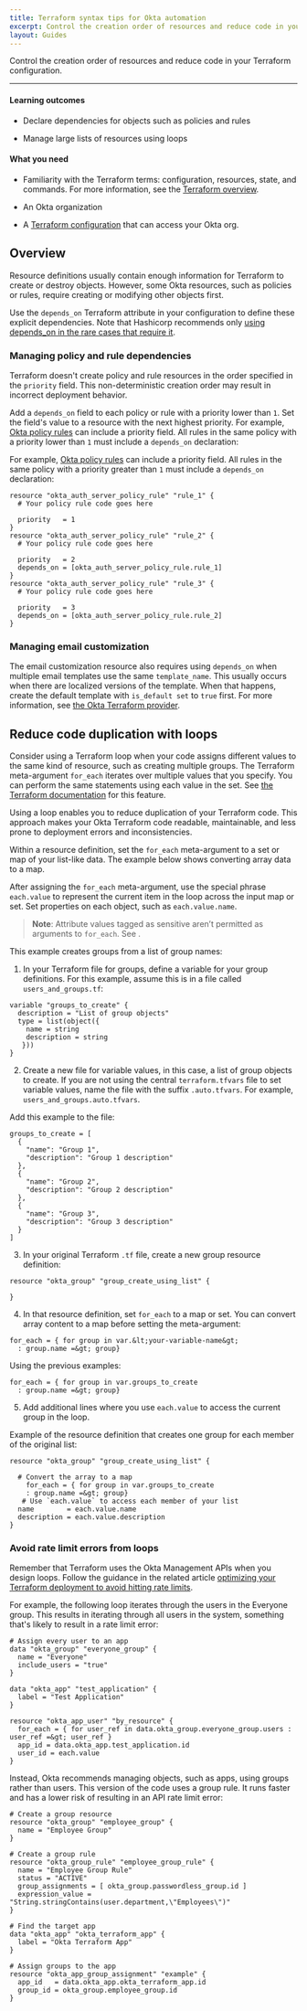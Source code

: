 ```yaml
---
title: Terraform syntax tips for Okta automation
excerpt: Control the creation order of resources and reduce code in your Terraform configuration.
layout: Guides
---
```


Control the creation order of resources and reduce code in your Terraform configuration.

---

#### Learning outcomes

* Declare dependencies for objects such as policies and rules

* Manage large lists of resources using loops

#### What you need

* Familiarity with the Terraform terms: configuration, resources, state, and commands. For more information, see the [Terraform overview](/docs/guides/terraform-overview).

* An Okta organization

* A [Terraform configuration](/docs/guides/terraform-enable-org-access/main) that can access your Okta org.

## Overview

Resource definitions usually contain enough information for Terraform to create or destroy objects. However, some Okta resources, such as policies or rules, require creating or modifying other objects first.

Use the `depends_on` Terraform attribute in your configuration to define these explicit dependencies. Note that Hashicorp recommends only [using depends_on in the rare cases that require it](https://developer.hashicorp.com/terraform/language/meta-arguments/depends_on).

### Managing policy and rule dependencies

Terraform doesn't create policy and rule resources in the order specified in the `priority` field. This non-deterministic creation order may result in incorrect deployment behavior.

Add a `depends_on` field to each policy or rule with a priority lower than `1`. Set the field's value to a resource with the next highest priority. For example, [Okta policy rules](https://registry.terraform.io/providers/okta/okta/latest/docs/resources/auth_server_policy_rule) can include a priority field. All rules in the same policy with a priority lower than `1` must include a `depends_on` declaration:

For example, [Okta policy rules](https://registry.terraform.io/providers/okta/okta/latest/docs/resources/auth_server_policy_rule) can include a priority field. All rules in the same policy with a priority greater than `1` must include a `depends_on` declaration:

```hcl
resource "okta_auth_server_policy_rule" "rule_1" {
  # Your policy rule code goes here

  priority   = 1
}
resource "okta_auth_server_policy_rule" "rule_2" {
  # Your policy rule code goes here

  priority   = 2
  depends_on = [okta_auth_server_policy_rule.rule_1]
}
resource "okta_auth_server_policy_rule" "rule_3" {
  # Your policy rule code goes here

  priority   = 3
  depends_on = [okta_auth_server_policy_rule.rule_2]
}
```

### Managing email customization

The email customization resource also requires using `depends_on` when multiple email templates use the same `template_name`. This usually occurs when there are localized versions of the template. When that happens, create the default template with `is_default set` to `true` first. For more information, see [the Okta Terraform provider](https://registry.terraform.io/providers/okta/okta/latest/docs/resources/email_customization).

## Reduce code duplication with loops

Consider using a Terraform loop when your code assigns different values to the same kind of resource, such as creating multiple groups. The Terraform meta-argument `for_each` iterates over multiple values that you specify. You can perform the same statements using each value in the set. See [the Terraform documentation](https://developer.hashicorp.com/terraform/language/meta-arguments/for_each) for this feature.

Using a loop enables you to reduce duplication of your Terraform code. This approach makes your Okta Terraform code readable, maintainable, and less prone to deployment errors and inconsistencies.

Within a resource definition, set the `for_each` meta-argument to a set or map of your list-like data. The example below shows converting array data to a map.

After assigning the `for_each` meta-argument, use the special phrase `each.value` to represent the current item in the loop across the input map or set. Set properties on each object, such as `each.value.name`.

> **Note**: Attribute values tagged as sensitive aren’t permitted as arguments to `for_each`. See [](/docs/guides/terraform-organize-configuration/main/#store-secrets-and-credentials-securely).

This example creates groups from a list of group names:

1. In your Terraform file for groups, define a variable for your group definitions. For this example, assume this is in a file called `users_and_groups.tf`:

```hcl
variable "groups_to_create" {
  description = "List of group objects"
  type = list(object({
    name = string
    description = string
   }))
}
```

2. Create a new file for variable values, in this case, a list of group objects to create. If you are not using the central `terraform.tfvars` file to set variable values, name the file with the suffix `.auto.tfvars`. For example, `users_and_groups.auto.tfvars`.

Add this example to the file:

```hcl
groups_to_create = [
  {
    "name": "Group 1",
    "description": "Group 1 description"
  },
  {
    "name": "Group 2",
    "description": "Group 2 description"
  },
  {
    "name": "Group 3",
    "description": "Group 3 description"
  }
]
```

3. In your original Terraform `.tf` file, create a new group resource definition:

```hcl
resource "okta_group" "group_create_using_list" {

}
```

4. In that resource definition, set `for_each` to a map or set. You can convert array content to a map before setting the meta-argument:

```hcl
for_each = { for group in var.&lt;your-variable-name&gt;
  : group.name =&gt; group}
```

Using the previous examples:

```hcl
for_each = { for group in var.groups_to_create
  : group.name =&gt; group}
```

5. Add additional lines where you use `each.value` to access the current group in the loop.

Example of the resource definition that creates one group for each member of the original list:

```hcl
resource "okta_group" "group_create_using_list" {

  # Convert the array to a map
    for_each = { for group in var.groups_to_create
    : group.name =&gt; group}
   # Use `each.value` to access each member of your list
  name        = each.value.name
  description = each.value.description
}
```

### Avoid rate limit errors from loops

Remember that Terraform uses the Okta Management APIs when you design loops. Follow the guidance in the related article [optimizing your Terraform deployment to avoid hitting rate limits](/docs/guides/terraform-design-rate-limits/main/).

For example, the following loop iterates through the users in the Everyone group. This results in iterating through all users in the system, something that's likely to result in a rate limit error:

```hcl
# Assign every user to an app
data "okta_group" "everyone_group" {
  name = "Everyone"
  include_users = "true"
}

data "okta_app" "test_application" {
  label = "Test Application"
}

resource "okta_app_user" "by_resource" {
  for_each = { for user_ref in data.okta_group.everyone_group.users : user_ref =&gt; user_ref }
  app_id = data.okta_app.test_application.id
  user_id = each.value
}
```

Instead, Okta recommends managing objects, such as apps, using groups rather than users. This version of the code uses a group rule. It runs faster and has a lower risk of resulting in an API rate limit error:

```hcl
# Create a group resource
resource "okta_group" "employee_group" {
  name = "Employee Group"
}

# Create a group rule
resource "okta_group_rule" "employee_group_rule" {
  name = "Employee Group Rule"
  status = "ACTIVE"
  group_assignments = [ okta_group.passwordless_group.id ]
  expression_value = "String.stringContains(user.department,\"Employees\")"
}

# Find the target app
data "okta_app" "okta_terraform_app" {
  label = "Okta Terraform App"
}

# Assign groups to the app
resource "okta_app_group_assignment" "example" {
  app_id   = data.okta_app.okta_terraform_app.id
  group_id = okta_group.employee_group.id
}
```

